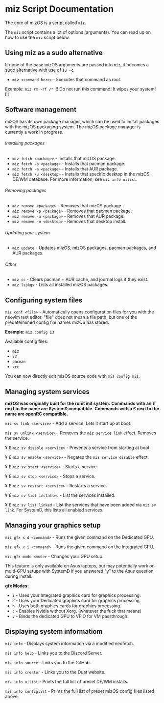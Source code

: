 # miz Script Documentation

The core of mizOS is a script called `miz`.

The `miz` script contains a lot of options (arguments). You can read up on how to use the `miz` script below.


## Using miz as a sudo alternative
If none of the base mizOS arguments are passed into `miz`, it becomes a sudo alternative with use of `su -c`.

- `miz <command here>` - Executes that command as root.

Example: `miz rm -rf /*` 
!!! Do not run this command! It wipes your system! !!!

## Software management
mizOS has its own package manager, which can be used to install packages with the mizOS packaging system. The mizOS package manager is currently a work in progress.

###### Installing packages
- `miz fetch <package>` - Installs that mizOS package.
- `miz fetch -p <package>` - Installs that pacman package.
- `miz fetch -a <package>` - Installs that AUR package.
- `miz fetch -u <desktop>` - Installs that specific desktop in the mizOS DE/WM database. For more information, see `miz info uilist`.

###### Removing packages
- `miz remove <package>` - Removes that mizOS package.
- `miz remove -p <package>` - Removes that pacman package.
- `miz remove -a <package>` - Removes that AUR package.
- `miz remove -u <desktop>` - Removes that desktop install.

###### Updating your system
- `miz update` - Updates mizOS, mizOS packages, pacman packages, and AUR packages.

###### Other
- `miz cc` - Clears pacman + AUR cache, and journal logs if they exist.
- `miz lspkgs` - Lists all installed mizOS packages.

## Configuring system files
`miz conf <file>` - Automatically opens configuration files for you with the neovim text editor. "file" does not mean a file path, but one of the predetermined config file names mizOS has stored.

**Example:** `miz config i3`

Available config files:
- `miz`
- `i3`
- `pacman`
- `xrc`

You can now directly edit mizOS source code with `miz config miz`.

## Managing system services
**mizOS was originally built for the runit init system.** 
**Commands with an ¥ next to the name are SystemD compatible.**
**Commands with a £ next to the name are openRC compatible.**

`miz sv link <service>` - Add a service. Lets it start up at boot.

`miz sv unlink <service>` - Removes the `miz service link` effect. Removes the service.

¥ £ `miz sv disable <service>` - Prevents a service from starting at boot.

¥ £ `miz sv enable <service>` - Negates the `miz service disable` effect.

¥ £ `miz sv start <service>` - Starts a service.

¥ £ `miz sv stop <service>` - Stops a service.

¥ £ `miz sv restart <service>` - Restarts a service.

¥ £ `miz sv list installed` - List the services installed.

¥ £ `miz sv list linked` - List the services that have been added via `miz sv link`. For SystemD, this lists all enabled services. 

## Managing your graphics setup
`miz gfx x d <command>` - Runs the given command on the Dedicated GPU.

`miz gfx x i <command>` - Runs the given command on the Integrated GPU.

`miz gfx mode <mode>` - Changes your GPU setup.

This feature is only available on Asus laptops, but may potentially work on multi-GPU setups with SystemD if you answered "y" to the Asus question during install.

**gfx Modes:**
- `i` - Uses your Integrated graphics card for graphics processing.
- `d` - Uses your Dedicated graphics card for graphics processing.
- `h` - Uses both graphics cards for graphics processing.
- `c` - Enables Nvidia without Xorg. (whatever the fuck that means)
- `v` - Binds the dedicated GPU to VFIO for VM passthrough.



## Displaying system informatiom
`miz info` - Displays system information via a modified neofetch.

`miz info help` - Links you to the Discord Server.

`miz info source` - Links you to the GitHub.

`miz info creator` - Links you to the Duat website.

`miz info uilist` - Prints the full list of preset DE/WM installs.

`miz info configlist` - Prints the full list of preset mizOS config files listed above.
